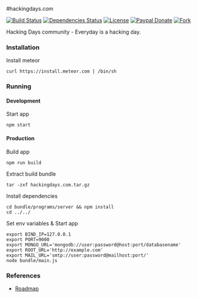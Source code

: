 #hackingdays.com

[![Build Status](https://travis-ci.org/hackingdays/hackingdays.com.svg?branch=master)](https://travis-ci.org/hackingdays/hackingdays.com)
[![Dependencies Status](https://david-dm.org/hackingdays/hackingdays.com.svg)](https://github.com/hackingdays/hackingdays.com)
[![License](https://img.shields.io/badge/license-MIT-brightgreen.svg)](https://github.com/hackingdays/hackingdays.com/raw/master/LICENSE)
[![Paypal Donate](https://img.shields.io/badge/paypal-donate-blue.svg)](https://www.paypal.me/phatpham9)
[![Fork](https://img.shields.io/github/forks/hackingdays/hackingdays.com.svg?style=social&label=Fork&maxAge=2592000)](https://github.com/hackingdays/hackingdays.com#fork-destination-box)

Hacking Days community - Everyday is a hacking day.

### Installation

Install meteor

```
curl https://install.meteor.com | /bin/sh
```

### Running

#### Development

Start app

```
npm start
```

#### Production

Build app

```
npm run build
```

Extract build bundle

```
tar -zxf hackingdays.com.tar.gz
```

Install dependencies

```
cd bundle/programs/server && npm install
cd ../../
```

Set env variables & Start app

```
export BIND_IP=127.0.0.1
export PORT=9000
export MONGO_URL='mongodb://user:password@host:port/databasename'
export ROOT_URL='http://example.com'
export MAIL_URL='smtp://user:password@mailhost:port/'
node bundle/main.js
```

### References

* [Roadmap](https://trello.com/b/MgcW7j2h/hackingdays-com)